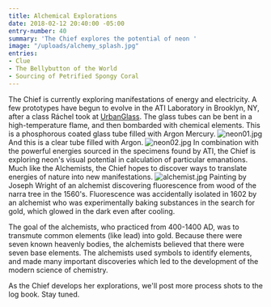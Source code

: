 ```yaml
---
title: Alchemical Explorations
date: 2018-02-12 20:40:00 -05:00
entry-number: 40
summary: 'The Chief explores the potential of neon '
image: "/uploads/alchemy_splash.jpg"
entries:
- Clue
- The Bellybutton of the World
- Sourcing of Petrified Spongy Coral
---
```


The Chief is currently exploring manifestations of energy and electricity. A few prototypes have begun to evolve in the ATI Laboratory in Brooklyn, NY, after a class Ráchel took at [UrbanGlass](https://urbanglass.org/).
The glass tubes can be bent in a high-temperature flame, and then bombarded with chemical elements. This is a phosphorous coated glass tube filled with Argon Mercury.
![neon01.jpg](/uploads/neon01.jpg)
And this is a clear tube filled with Argon.
![neon02.jpg](/uploads/neon02.jpg)
In combination with the powerful energies sourced in the specimens found by ATI, the Chief is exploring neon's visual potential in calculation of particular emanations.
Much like the Alchemists, the Chief hopes to discover ways to translate energies of nature into new manifestations.
![alchemist.jpg](/uploads/alchemist.jpg)
Painting by Joseph Wright of an alchemist discovering fluorescence from wood of the narra tree in the 1560's. Fluorescence was accidentally isolated in 1602 by an alchemist who was experimentally baking substances in the search for gold, which glowed in the dark even after cooling.

The goal of the alchemists, who practiced from 400-1400 AD, was to transmute common elements (like lead) into gold. Because there were seven known heavenly bodies, the alchemists believed that there were seven base elements. The alchemists used symbols to identify elements, and made many important discoveries which led to the development of the modern science of chemistry.

As the Chief develops her explorations, we'll post more process shots to the log book. Stay tuned.